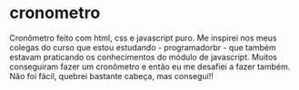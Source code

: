 # cronometro
 Cronômetro feito com html, css e javascript puro.
 Me inspirei nos meus colegas do curso que estou estudando - programadorbr - que também estavam praticando os conhecimentos do módulo de javascript. Muitos conseguiram fazer um cronômetro e então eu me desafiei a fazer também. Não foi fácil, quebrei bastante cabeça, mas consegui!!
